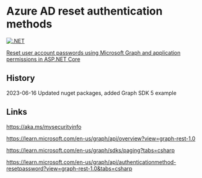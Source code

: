 # Azure AD reset authentication methods

[![.NET](https://github.com/damienbod/azuerad-reset/actions/workflows/dotnet.yml/badge.svg)](https://github.com/damienbod/azuerad-reset/actions/workflows/dotnet.yml)

[Reset user account passwords using Microsoft Graph and application permissions in ASP.NET Core](https://damienbod.com/2023/06/12/reset-user-account-passwords-using-microsoft-graph-and-application-permissions/)

## History

2023-06-16 Updated nuget packages, added Graph SDK 5 example

## Links

https://aka.ms/mysecurityinfo 

https://learn.microsoft.com/en-us/graph/api/overview?view=graph-rest-1.0

https://learn.microsoft.com/en-us/graph/sdks/paging?tabs=csharp

https://learn.microsoft.com/en-us/graph/api/authenticationmethod-resetpassword?view=graph-rest-1.0&tabs=csharp
